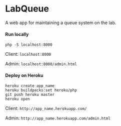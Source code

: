 # LabQueue
A web app for maintaining a queue system on the lab.

#### Run locally
```
php -S localhost:8000
```

Client: ```localhost:8000```

Admin: ```localhost:8000/admin.html```

#### Deploy on Heroku

```
heroku create app_name
heroku buildpacks:set heroku/php
git push heroku master
heroku open
```
Client: ```http://app_name.herokuapp.com/```

Admin: ```http://app_name.herokuapp.com/admin.html```
